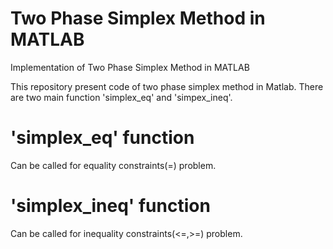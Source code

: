 # Two Phase Simplex Method in MATLAB  
Implementation of Two Phase Simplex Method in MATLAB

This repository present code of two phase simplex method in Matlab. There are two main function 'simplex_eq' and 'simpex_ineq'.

# 'simplex_eq' function 
Can be called for equality constraints(=) problem.

# 'simplex_ineq' function 
Can be called for inequality constraints(<=,>=) problem.

